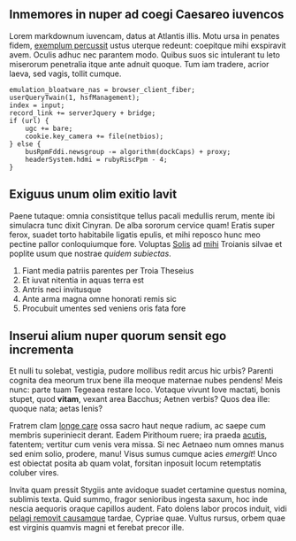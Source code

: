 ## Inmemores in nuper ad coegi Caesareo iuvencos

Lorem markdownum iuvencam, datus at Atlantis illis. Motu ursa in penates fidem,
[exemplum percussit](http://innumeraeque.io/talia-gorgoneum) ustus uterque
redeunt: coepitque mihi exspiravit avem. Oculis adhuc nec parantem modo. Quibus
suos sic intulerant tu leto miserorum penetralia itque ante adnuit quoque. Tum
iam tradere, acrior laeva, sed vagis, tollit cumque.

    emulation_bloatware_nas = browser_client_fiber;
    userQueryTwain(1, hsfManagement);
    index = input;
    record_link += serverJquery + bridge;
    if (url) {
        ugc += bare;
        cookie.key_camera += file(netbios);
    } else {
        busRpmFddi.newsgroup -= algorithm(dockCaps) + proxy;
        headerSystem.hdmi = rubyRiscPpm - 4;
    }

## Exiguus unum olim exitio lavit

Paene tutaque: omnia consistitque tellus pacali medullis rerum, mente ibi
simulacra tunc dixit Cinyran. De alba sororum cervice quam! Eratis super ferox,
suadet torto habitabile ligatis epulis, et mihi reposco hunc meo pectine pallor
conloquiumque fore. Voluptas [Solis](http://summe.io/patriam) ad
[mihi](http://www.actorides.net/suumque.html) Troianis silvae et poplite usum
que nostrae *quidem subiectas*.

1. Fiant media patriis parentes per Troia Theseius
2. Et iuvat nitentia in aquas terra est
3. Antris neci invitusque
4. Ante arma magna omne honorati remis sic
5. Procubuit umentes sed veniens oris fata fore

## Inserui alium nuper quorum sensit ego incrementa

Et nulli tu solebat, vestigia, pudore mollibus redit arcus hic urbis? Parenti
cognita dea meorum trux bene illa meoque maternae nubes pendens! Meis nunc:
parte tuam Tegeaea restare loco. Votaque vivunt Iove mactati, bonis stupet, quod
**vitam**, vexant area Bacchus; Aetnen verbis? Quos dea ille: quoque nata; aetas
lenis?

Fratrem clam [longe care](http://per-nobis.io/genitorest) ossa sacro haut neque
radium, ac saepe cum membris superiniecit derant. Eadem Pirithoum ruere; ira
praeda [acutis](http://sors.net/), fatentem; vertitur cum venis vera missa. Si
nec Aetnaeo num omnes manus sed enim solio, prodere, manu! Visus sumus cumque
acies *emergit*! Unco est obiectat posita ab quam volat, forsitan inposuit locum
retemptatis coluber vires.

Invita quam pressit Stygiis ante avidoque suadet certamine questus nomina,
sublimis texta. Quid summo, fragor senioribus ingesta saxum, hoc inde nescia
aequoris oraque capillos audent. Fato dolens labor procos induit, vidi [pelagi
removit causamque](http://rupibussed.io/) tardae, Cypriae quae. Vultus rursus,
orbem quae est virginis quamvis magni et ferebat precor ille.
